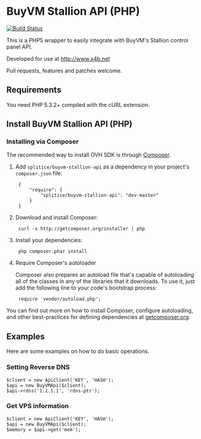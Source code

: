 BuyVM Stallion API (PHP)
========================

[![Build Status](https://travis-ci.org/splitice/buyvm-stallion-api.svg?branch=master)](https://travis-ci.org/splitice/buyvm-stallion-api)

This is a PHP5 wrapper to easily integrate  with BuyVM's Stallion control panel API.

Developed for use at http://www.x4b.net

Pull requests, features and patches welcome.

## Requirements
You need PHP 5.3.2+ compiled with the cURL extension.

## Install BuyVM Stallion API (PHP)
### Installing via Composer

The recommended way to install OVH SDK is through [Composer](http://getcomposer.org).

1. Add ``splitice/buyvm-stallion-api`` as a dependency in your project's ``composer.json`` file:

        {
            "require": {
                "splitice/buyvm-stallion-api": "dev-master"
            }
        }

2. Download and install Composer:

        curl -s http://getcomposer.org/installer | php

3. Install your dependencies:

        php composer.phar install

4. Require Composer's autoloader

    Composer also prepares an autoload file that's capable of autoloading all of the classes in any of the libraries that it downloads. To use it, just add the following line to your code's bootstrap process:

        require 'vendor/autoload.php';

You can find out more on how to install Composer, configure autoloading, and other best-practices for defining dependencies at [getcomposer.org](http://getcomposer.org).

## Examples

Here are some examples on how to do basic operations.

### Setting Reverse DNS
```
$client = new ApiClient('KEY', 'HASH');
$api = new BuyVMApi($client);
$api->rdns('1.1.1.1', 'rdns-ptr');
```

### Get VPS information
```
$client = new ApiClient('KEY', 'HASH');
$api = new BuyVMApi($client);
$memory = $api->get('mem');
```
